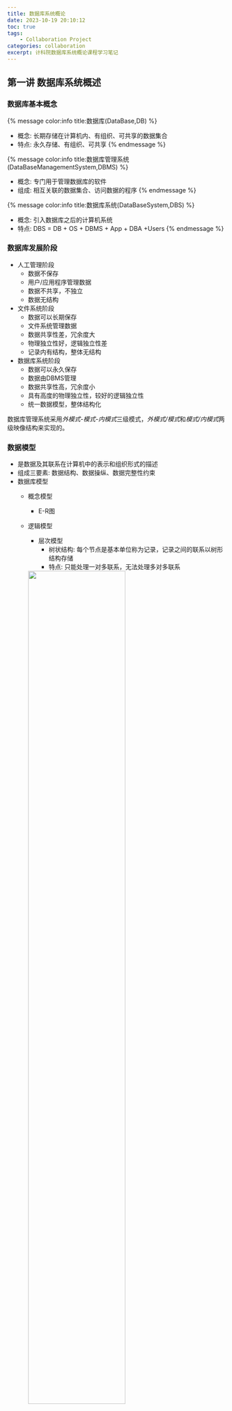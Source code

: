 ```yaml
---
title: 数据库系统概论
date: 2023-10-19 20:10:12
toc: true
tags:
    - Collaboration Project
categories: collaboration
excerpt: 计科院数据库系统概论课程学习笔记
---
```

## 第一讲 数据库系统概述

### 数据库基本概念

{% message color:info title:数据库(DataBase,DB) %}

+ 概念: 长期存储在计算机内、有组织、可共享的数据集合
+ 特点: 永久存储、有组织、可共享
  {% endmessage %}

{% message color:info title:数据库管理系统(DataBaseManagementSystem,DBMS) %}

+ 概念: 专门用于管理数据库的软件
+ 组成: 相互关联的数据集合、访问数据的程序
  {% endmessage %}

{% message color:info title:数据库系统(DataBaseSystem,DBS) %}

+ 概念: 引入数据库之后的计算机系统
+ 特点: DBS = DB + OS + DBMS + App + DBA +Users
  {% endmessage %}

### 数据库发展阶段

- 人工管理阶段
  - 数据不保存
  - 用户/应用程序管理数据
  - 数据不共享，不独立
  - 数据无结构
- 文件系统阶段
  - 数据可以长期保存
  - 文件系统管理数据
  - 数据共享性差，冗余度大
  - 物理独立性好，逻辑独立性差
  - 记录内有结构，整体无结构
- 数据库系统阶段
  - 数据可以永久保存
  - 数据由DBMS管理
  - 数据共享性高，冗余度小
  - 具有高度的物理独立性，较好的逻辑独立性
  - 统一数据模型，整体结构化

数据库管理系统采用*外模式-模式-内模式*三级模式，*外模式/模式*和*模式/内模式*两级映像结构来实现的。

### 数据模型
- 是数据及其联系在计算机中的表示和组织形式的描述
- 组成三要素: 数据结构、数据操纵、数据完整性约束
- 数据库模型
  - 概念模型
    - E-R图
  - 逻辑模型

    - 层次模型
      - 树状结构: 每个节点是基本单位称为记录，记录之间的联系以树形结构存储
      - 特点: 只能处理一对多联系，无法处理多对多联系

    <img src="https://cdn.jsdelivr.net/gh/LZHMS/picx-images-hosting@master/EBlog/Courses/Untitled.5ceybzxpnf8.webp" width="70%"/>

    - 网状模型
      - 网状结构(有向图): 记录之间的联系用连线表达，联系必须标注名称
      - 特点: 将多对多联系转换为多个一对多联系

    <img src="https://cdn.jsdelivr.net/gh/LZHMS/picx-images-hosting@master/EBlog/Courses/Untitled-1.2x0fz0z0k820.webp" width="70%"/>

    - 关系模型
      - 实体和联系都作为数据文件存储

    <img src="https://cdn.jsdelivr.net/gh/LZHMS/picx-images-hosting@master/EBlog/Courses/Untitled-2.j78fapnbim8.webp" width="70%"/>
  - 物理模型

### 数据库系统结构

- 数据**逻辑独立性**：由**外模式/模式**映像保证（当模式改变，仅修改映像，即可保证外模式不变）
- 数据**物理独立性**：由**模式/内模式**映像保证（当内模式改变，仅修改映像，即可保证模式不变）

<img src="https://cdn.jsdelivr.net/gh/LZHMS/picx-images-hosting@master/EBlog/Courses/Untitled-3.5x31v922ayk0.webp" width="70%"/>

## 第二讲 关系模型

### 关系数据结构

关系模式: $R(U, D, Dom(), F)$ (简称: $R(U)$)
其中，$R$ 表示关系名，$U$ 表示属性集，$D$ 表示关系的域，$Dom$ 表示属性到域上的映射关系，$F$ 表示数据依赖

### 关系代数

+ 关系代数(Relational Algebra)是**过程化**的查询语言，是以**集合**为基础的运算表达式

#### 传统集合运算

+ 并(Union): From the row angle

<center> $R \cup S$={$t|t\in R\vee t\in S$}</center>

+ 差(Difference): From the row angle

<center>$R - S$={$t|t\in R\wedge t\notin S$}</center>

+ 交(Intersection): From the row angle

<center>$R \cap S$ = {$t|t\in R\wedge t\in S$}=$R-(R-S)$</center>

+ 广义笛卡尔积(Cartesian Product): From the row angle

<center>$R \times S$ = {$\widehat{t_rt_s}|t_r\in R\wedge t_s\in S$}</center>

注: R:$(k_1, n)$, S:$(k_2,m)\Longrightarrow$R$\times$S:$(k_1+k_2, n+m)$

#### 专门关系运算

+ 选择(Selection): From the row angle

<center>$\sigma_F(R)$ ={$t|t\in R\wedge F(t)=True$}</center>

+ 投影(Projection): From the column angle

<center>$\pi_A(R)$ = {$t[A]|t\in R$}</center>
注: 选择出原关系中某些属性列，为避免重复，还可能会取消某些元组

+ 连接(Join): From the cross angle

<center>$R\underset{A\theta B}{\bowtie} S$ = {$t_r\cup t_s|t_r\in R\wedge t_s\in S\wedge t_r[A]\theta t_s[B]$}</center>

+ Solution Steps For $\theta$ Join:
  + Step 1: 确定结果中的属性列
  + Step 2: 确定参与比较的属性列
  + Step 3: 逐一取R中的元组分别和S中与其符合条件的元组进行拼接
+ 等值连接(Equi-Join): $\theta$ is "="

<center>$R\underset{A=B}{\bowtie} S$ = {$t_r\cup t_s|t_r\in R\wedge t_s\in S\wedge t_r[A]=t_s[B]$}</center>

+ 自然连接(Natural Join): $\theta$ is "=" and $As = Bs$ which combines As and Bs columns avoiding repeated attributes(As, Bs means a column or multiple columns)

<center>$R\bowtie S$ = {$t_r\cup t_s - t_s[B]|t_r\in R\wedge t_s\in S\wedge t_r[B]=t_s[B]$}</center>

#### Practices

+ Used Tables

  + S Table = S(Sno, Sname, Ssex, Sage, Sdept)
    |  Sno  | Sname | Ssex | Sage | Sdept |
    | :---: | :---: | :--: | :--: | :---: |
    | 95001 | 李勇 |  男  |  20  |  CS  |
    | 95002 | 刘晨 |  女  |  18  |  IS  |
    | 95003 | 王敏 |  女  |  18  |  MA  |
    | 95004 | 张立 |  男  |  19  |  IS  |
  + SC Table = SC(Sno, Cno, Grade)
    |  Sno  | Cno | Grade |
    | :---: | :-: | :---: |
    | 95001 | c1 |  92  |
    | 95001 | c2 |  65  |
    | 95001 | c4 |  88  |
    | 95002 | c2 |  90  |
    | 95002 | c5 |  73  |
+ SC$\times$SC Table

  | SC1.Sno | SC1.Cno | SC1.Grade | SC2.Sno | SC2.Cno | SC2.Grade |
  | :-----: | :-----: | :-------: | :-----: | :-----: | :-------: |
+ Problems

  + 查询选修了 $C_2$ 和 $C_4$ 课程的学生学号

  $$
  pi_1(\sigma_{1=4\wedge 2='c2'\wedge 5='c4'}(SC\times SC))
  $$

  + 查询不学 $C_2$ 课程的学生学号

  $$
  pi_{sno}(S)-\pi_{cno}(\sigma_{cno='c2'}(SC))
  $$

1. 关系模型由**关系数据结构**、**关系操作集合**和**关系完整性约束**组成
2. 关系数据结构：单一的结构类型即关系，表示现实世界的实体以及实体间的联系
3. 关系操作集合：查询、插入、删除、修改操作
4. 关系完整性约束：实体完整性、参照完整性、用户定义完整性约束
5. 关系数据库语言的共同特点：非过程化的集合操作语言
6. 关系数据语言：关系代数语言、关系演算语言、SQL
7. 
## 第三讲 数据库完整性

数据库完整性包括实体完整性、参照完整性和用户定义完整性。

### 实体完整性

+ CREATE TABLE 中用 PRIMARY KEY 定义关系模型的实体完整性
+ 单属性构成的码： 定义为列级约束条件/定义为表级约束条件
+ 多个属性构成的码： 定义为表级约束条件

### References

+ [BitHachi&#39;s Blog](https://blog.csdn.net/weixin_43914604/article/details/105359554)

## 第三讲 SQL概述
+ [SQL概述及数据定义——BitHachi&#39;s Blog](https://bithachi.blog.csdn.net/article/details/105217410)
+ [SQL之数据查询——BitHachi&#39;s Blog](https://bithachi.blog.csdn.net/article/details/105171740)
+ [SQL之基本表更新——BitHachi&#39;s Blog](https://bithachi.blog.csdn.net/article/details/105243896)

## 第六讲 关系数据理论之规范化

### 存在的问题

关系模式中*属性间存在某些依赖关系*导致*插入异常、删除异常、更新异常以及数据冗余*的问题

### 数据依赖

定义: 关系属性与属性之间的一种约束关系，即两个列或列组之间的约束，主要包含函数依赖与多值依赖。

#### 函数依赖 (Functional Dependency, FD)

定义: 对于任意关系 $r\in R(U)$, $r$ 中不可能存在两个元组在 $X$ 上的属性值相等，而在 $Y$ 上的属性值不等。

+ $X\rightarrow Y$: $X$ 函数确定 $Y$ 或 $Y$ 函数依赖于 $X$
+ Notes
  + 函数依赖指 $R$ 的所有关系实例均要满足的约束条件
  + 函数依赖属于语义范畴概念，只能根据数据的语义来确定函数依赖
+ 特殊函数依赖
  + 非平凡的函数依赖：$X\rightarrow Y$ 且 $Y\nsubseteq X$
  + 平凡的函数依赖：$X\rightarrow Y$ 且 $Y\subseteq X$
  + 相互决定: $X\rightarrow Y$ 且 $Y\rightarrow X$, denotes $X\leftrightarrow Y$
  + $Y$ 不函数依赖于 $X$: $X \nrightarrow Y$
  + 完全函数依赖：$X\rightarrow Y$ 且 $ \forall X' \subset X, X' \nrightarrow Y$, denotes $X\mathop{\longrightarrow}\limits^F Y$
  + 部分函数依赖：$X\rightarrow Y$ 且 $Y$ 不完全函数依赖于 $X$, denotes $X\mathop{\longrightarrow}\limits^P Y$
  + 传递函数依赖：$X\rightarrow Y, Y\rightarrow Z$ with conditions $Y\nsubseteq X, Y\nrightarrow X$，则 $X\rightarrow Z$, denotes $X\mathop{\longrightarrow}\limits^T Y$
    + 如果 $Y\rightarrow X$ 即 $X\leftrightarrow Y$，则 $Z$ 直接依赖于 $X$
    + 如果 $Y\subseteq X$, 则 $X\mathop{\longrightarrow}\limits^P Z$
+ 候选码(Candidate Key)
  + For $K$ in $R<U, F>$, satisfy $K\mathop{\longrightarrow}\limits^F U$
  + 主码(Primary Key) 为选定的一个候选码
  + 性质
    + 决定性：$K\rightarrow U$
    + 最小性: $\nexists K'\subset K$ let $K'\rightarrow U$
  + 主属性(Prime Attribute): 所有候选码中出现的属性
  + 非主属性(Nonprime Attribute): 不出现在任何候选码中的属性
  + 全码(All Key): 由关系模式的所有属性构成码
  + 外码(Foreign Key): $X$ 并非是 $R$ 的码，而是另外一个关系模式的码

### 规范化

#### 规范化设计

关系表的规范化设计就是要尽可能地减少关系表中列或者列组之间的依赖关系，即函数依赖

#### 范式(Normal Form, NF)

+ **Defination 1**: 表示关系表的规范程度状态
+ **Defination 2**: 表示符合某一种级别的关系模式的集合

#### 第一范式(First Normal Form, 1NF)

+ **Defination**: 关系模式 $R$ 的所有属性都是*不可分的基本数据项*，denotes $R\in 1NF$
+ 不满足第一范式的数据库模式不是关系数据库

#### 第二范式(Second Normal Form, 2NF)

+ **Defination**: $R\in 1NF$ 并且每一个非主属性都完全函数依赖于 $R$ 的任一候选码, denotes $R\in 2NF$
+ Notes
  + 不存在非主属性对码的部分依赖
  + 不属于 $2NF$ 关系模式问题：插入异常、删除异常、数据冗余大、修改异常

#### 第三范式(Third Normal Form, 3NF)

+ **Defination**: $R<U, F>$ 中不存在码 $X$、属性组 $Y$ 及非主属性 $Z(Z\nsubseteq Y)$ 使得 $X\rightarrow Y(Y\nrightarrow X), Y\rightarrow Z$, denotes $R\in 3NF$
+ Notes
  + If $Z\subseteq Y$, then when $X\rightarrow Y$, get $X\rightarrow Z$
  + 不存在非主属性对码的传递依赖
  + 不属于 $3NF$ 关系模式问题：插入异常、删除异常、数据冗余大、修改异常

#### 修正第三范式(Boyce Codd Normal Form, BCNF)

+ **Defination**: $R\in 1NF$, for any $X\rightarrow Y(Y\nsubseteq X)$ and $X$ 必包含码, denotes $R\in BCNF$
+ Notes
  + 每一个函数依赖的决定因素都包含码

#### 范式定理

+ If $R\in 3NF$, then $R\in 2NF$
+ 

## Handwritten Notes

<img src="https://cdn.jsdelivr.net/gh/LZHMS/picx-images-hosting@master/EBlog/Courses/数据库原理笔记_Page1.51yc1mwj6wc0.png"/>
<img src="https://cdn.jsdelivr.net/gh/LZHMS/picx-images-hosting@master/EBlog/Courses/数据库原理笔记_Page2.5zhwap4c8nw0.webp" />
<img src="https://cdn.jsdelivr.net/gh/LZHMS/picx-images-hosting@master/EBlog/Courses/数据库原理笔记_Page3.6sisp43v1pk0.webp" />
<img src="https://cdn.jsdelivr.net/gh/LZHMS/picx-images-hosting@master/EBlog/Courses/数据库原理笔记_Page4.23jsf44s5qow.webp" />
<img src="https://cdn.jsdelivr.net/gh/LZHMS/picx-images-hosting@master/EBlog/Courses/数据库原理笔记_Page5.41nf6qoealc0.webp" />
<img src="https://cdn.jsdelivr.net/gh/LZHMS/picx-images-hosting@master/EBlog/Courses/数据库原理笔记_Page6.330yrzif8iw0.webp" />
<img src="https://cdn.jsdelivr.net/gh/LZHMS/picx-images-hosting@master/EBlog/Courses/数据库原理笔记_Page7.39y9yuxk8gg0.webp" />
<img src="https://cdn.jsdelivr.net/gh/LZHMS/picx-images-hosting@master/EBlog/Courses/数据库原理笔记_Page8.2wdw8hhua8u0.webp" />
<img src="https://cdn.jsdelivr.net/gh/LZHMS/picx-images-hosting@master/EBlog/Courses/数据库原理笔记_Page9.3ehx9lj0jui0.webp" />

## Contributors

+ [Zhihao Li](https://lzhms.github.io/)
+ [Changrong You](https://cryoushiwo.github.io/)
